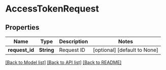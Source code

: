 # AccessTokenRequest

## Properties
Name | Type | Description | Notes
------------ | ------------- | ------------- | -------------
**request_id** | **String** | Request ID | [optional] [default to None]

[[Back to Model list]](../README.md#documentation-for-models) [[Back to API list]](../README.md#documentation-for-api-endpoints) [[Back to README]](../README.md)


